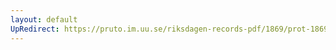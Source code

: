 ```yaml
---
layout: default
UpRedirect: https://pruto.im.uu.se/riksdagen-records-pdf/1869/prot-1869--ak--501/prot-1869--ak--501_003.pdf
---
```

